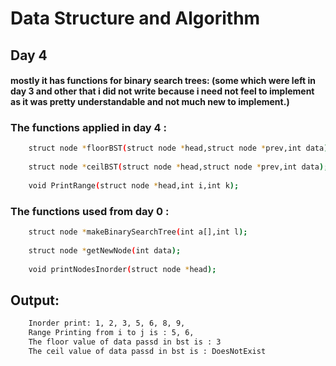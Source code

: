 # Data Structure and Algorithm

## Day 4 

#### mostly it has functions for binary search trees: (some which were left in day 3 and other that i did not write because i need not feel to implement as it was pretty understandable and not much new to implement.)

### The functions applied in day 4 :
```sh
    struct node *floorBST(struct node *head,struct node *prev,int data);
    
    struct node *ceilBST(struct node *head,struct node *prev,int data);
    
    void PrintRange(struct node *head,int i,int k);

```
### The functions used from day 0 :
```sh
    struct node *makeBinarySearchTree(int a[],int l);
 
    struct node *getNewNode(int data);
 
    void printNodesInorder(struct node *head);

```

## Output:
```sh
    Inorder print: 1, 2, 3, 5, 6, 8, 9, 
    Range Printing from i to j is : 5, 6, 
    The floor value of data passd in bst is : 3
    The ceil value of data passd in bst is : DoesNotExist

```